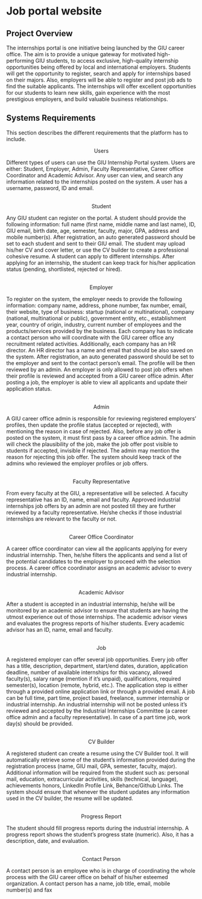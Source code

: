 # Job portal website
## **Project Overview** <br>
The internships portal is one initiative being launched by the GIU career office. The aim is to provide a
unique gateway for motivated high-performing GIU students, to access exclusive, high-quality internship
opportunities being offered by local and international employers. Students will get the opportunity to
register, search and apply for internships based on their majors. Also, employers will be able to register
and post job ads to find the suitable applicants.
The internships will offer excellent opportunities for our students to learn new skills, gain experience with
the most prestigious employers, and build valuable business relationships.<br>

## **Systems Requirements**
This section describes the different requirements that the platform has to include.<br>

<p align="center">
    Users
</p>
Different types of users can use the GIU Internship Portal system. Users are either: Student, Employer,
Admin, Faculty Representative, Career office Coordinator and Academic Advisor. Any user can view, and
search any information related to the internships posted on the system. A user has a username, password,
ID and email.<br>
<br>


<p align="center">
    Student
</p>
Any GIU student can register on the portal. A student should provide the following information: full
name (first name, middle name and last name), ID, GIU email, birth date, age, semester, faculty, major,
GPA, address and mobile number(s). After registration, an auto generated password should be set to each
student and sent to their GIU email. The student may upload his/her CV and cover letter, or use the
CV builder to create a professional cohesive resume. A student can apply to different internships. After
applying for an internship, the student can keep track for his/her application status (pending, shortlisted,
rejected or hired).<br>
<br>

<p align="center">
    Employer
</p>
To register on the system, the employer needs to provide the following information: company name,
address, phone number, fax number, email, their website, type of business: startup (national or multinational), company (national, multinational or public), government entity, etc., establishment year, country
of origin, industry, current number of employees and the products/services provided by the business. Each
company has to indicate a contact person who will coordinate with the GIU career office any recruitment
related activities. Additionally, each company has an HR director. An HR director has a name and email
that should be also saved on the system. After registration, an auto generated password should be set to
the employer and sent to the contact person’s email. The profile will be then reviewed by an admin. An
employer is only allowed to post job offers when their profile is reviewed and accepted from a GIU career
office admin. After posting a job, the employer is able to view all applicants and update their application
status.<br>
<br>

<p align="center">
    Admin
</p>
A GIU career office admin is responsible for reviewing registered employers’ profiles, then update the
profile status (accepted or rejected), with mentioning the reason in case of rejected. Also, before any
job offer is posted on the system, it must first pass by a career office admin. The admin will check the
plausibility of the job, make the job offer post visible to students if accepted, invisible if rejected. The
admin may mention the reason for rejecting this job offer. The system should keep track of the admins
who reviewed the employer profiles or job offers.<br>
<br>

<p align="center">
    Faculty Representative
</p>
From every faculty at the GIU, a representative will be selected. A faculty representative has an ID,
name, email and faculty. Approved industrial internships job offers by an admin are not posted till they
are further reviewed by a faculty representative. He/she checks if those industrial internships are relevant
to the faculty or not.<br>
<br>

<p align="center">
    Career Office Coordinator
</p>
A career office coordinator can view all the applicants applying for every industrial internship. Then,
he/she filters the applicants and send a list of the potential candidates to the employer to proceed
with the selection process. A career office coordinator assigns an academic advisor to every industrial
internship.<br>
<br>

<p align="center">
    Academic Advisor
</p>
After a student is accepted in an industrial internship, he/she will be monitored by an academic advisor
to ensure that students are having the utmost experience out of those internships. The academic advisor
views and evaluates the progress reports of his/her students. Every academic advisor has an ID, name,
email and faculty.<br>
<br>

<p align="center">
    Job
</p>
A registered employer can offer several job opportunities. Every job offer has a title, description, department, start/end dates, duration, application deadline, number of available internships for this vacancy,
allowed faculty(s), salary range (mention if it’s unpaid), qualifications, required semester(s), location (remote, hybrid, etc.). The application step is either through a provided online application link or through
a provided email. A job can be full time, part time, project based, freelance, summer internship or industrial internship. An industrial internship will not be posted unless it’s reviewed and accepted by the
Industrial Internships Committee (a career office admin and a faculty representative). In case of a part
time job, work day(s) should be provided. <br>
<br>


<p align="center">
    CV Builder
</p>
A registered student can create a resume using the CV Builder tool. It will automatically retrieve some
of the student’s information provided during the registration process (name, GIU mail, GPA, semester,
faculty, major). Additional information will be required from the student such as: personal mail, education, extracurricular activities, skills (technical, language), achievements honors, LinkedIn Profile Link,
Behance/Github Links. The system should ensure that whenever the student updates any information
used in the CV builder, the resume will be updated.<br>
<br>

<p align="center">
    Progress Report
</p>
The student should fill progress reports during the industrial internship. A progress report shows the
student’s progress state (numeric). Also, it has a description, date, and evaluation.<br>
<br>

<p align="center">
    Contact Person
</p>

A contact person is an employee who is in charge of coordinating the whole process with the GIU career
office on behalf of his/her esteemed organization. A contact person has a name, job title, email, mobile
number(s) and fax <br>

<br>


